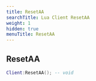 ```yaml
---
title: ResetAA
searchTitle: Lua Client ResetAA
weight: 1
hidden: true
menuTitle: ResetAA
---
```

## ResetAA
```lua
Client:ResetAA(); -- void
```